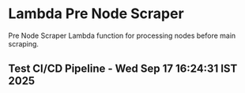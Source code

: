 # Lambda Pre Node Scraper

Pre Node Scraper Lambda function for processing nodes before main scraping.

## Test CI/CD Pipeline - Wed Sep 17 16:24:31 IST 2025

